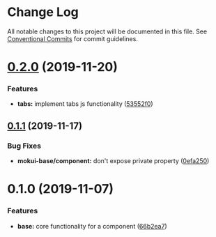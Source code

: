 # Change Log

All notable changes to this project will be documented in this file.
See [Conventional Commits](https://conventionalcommits.org) for commit guidelines.

# [0.2.0](https://github.com/moki/mokui/compare/@moki.codes/mokui-base@0.1.1...@moki.codes/mokui-base@0.2.0) (2019-11-20)


### Features

* **tabs:** implement tabs js functionality ([53552f0](https://github.com/moki/mokui/commit/53552f032dd29dc020bf030e0c8fe70bdfbba8a0))





## [0.1.1](https://github.com/moki/mokui/compare/@moki.codes/mokui-base@0.1.0...@moki.codes/mokui-base@0.1.1) (2019-11-17)


### Bug Fixes

* **mokui-base/component:** don't expose private property ([0efa250](https://github.com/moki/mokui/commit/0efa250355de8013fad45fc57ba052b9ca567845))





# 0.1.0 (2019-11-07)


### Features

* **base:** core functionality for a component ([66b2ea7](https://github.com/moki/mokui/commit/66b2ea7))
